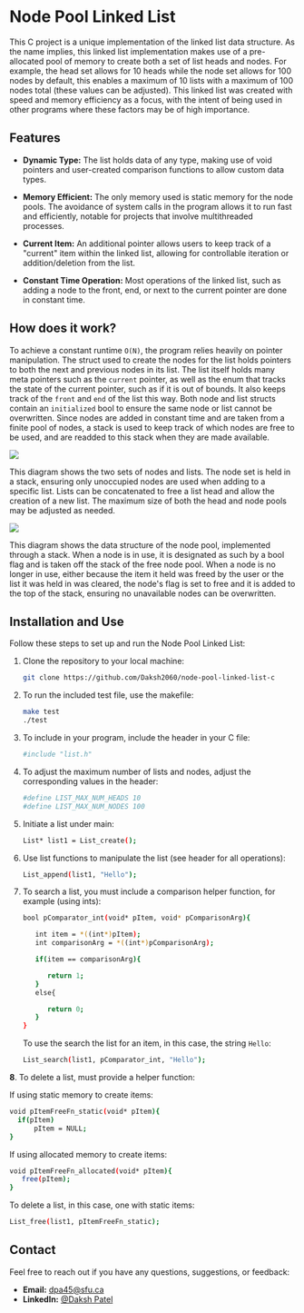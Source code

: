# Node Pool Linked List

This C project is a unique implementation of the linked list data structure. As the name implies, this linked list implementation makes use of a pre-allocated pool of memory to create both a set of list heads and nodes. For example, the head set allows for 10 heads while the node set allows for 100 nodes by default, this enables a maximum of 10 lists with a maximum of 100 nodes total (these values can be adjusted). This linked list was created with speed and memory efficiency as a focus, with the intent of being used in other programs where these factors may be of high importance.

## Features

- **Dynamic Type:** The list holds data of any type, making use of void pointers and user-created comparison functions to allow custom data types.

- **Memory Efficient:** The only memory used is static memory for the node pools. The avoidance of system calls in the program allows it to run fast and efficiently, notable for projects that involve multithreaded processes.

- **Current Item:** An additional pointer allows users to keep track of a "current" item within the linked list, allowing for controllable iteration or addition/deletion from the list.

- **Constant Time Operation:** Most operations of the linked list, such as adding a node to the front, end, or next to the current pointer are done in constant time.

## How does it work?

To achieve a constant runtime `O(N)`, the program relies heavily on pointer manipulation. The struct used to create the nodes for the list holds pointers to both the next and previous nodes in its list. The list itself holds many meta pointers such as the `current` pointer, as well as the enum that tracks the state of the current pointer, such as if it is out of bounds. It also keeps track of the `front` and `end` of the list this way. Both node and list structs contain an `initialized` bool to ensure the same node or list cannot be overwritten. Since nodes are added in constant time and are taken from a finite pool of nodes, a stack is used to keep track of which nodes are free to be used, and are readded to this stack when they are made available.

![](images/.png)

This diagram shows the two sets of nodes and lists. The node set is held in a stack, ensuring only unoccupied nodes are used when adding to a specific list. Lists can be concatenated to free a list head and allow the creation of a new list. The maximum size of both the head and node pools may be adjusted as needed.

![](images/.png)

This diagram shows the data structure of the node pool, implemented through a stack. When a node is in use, it is designated as such by a bool flag and is taken off the stack of the free node pool. When a node is no longer in use, either because the item it held was freed by the user or the list it was held in was cleared, the node's flag is set to free and it is added to the top of the stack, ensuring no unavailable nodes can be overwritten.

## Installation and Use

Follow these steps to set up and run the Node Pool Linked List:

1. Clone the repository to your local machine:

   ```bash
   git clone https://github.com/Daksh2060/node-pool-linked-list-c
   ```

2. To run the included test file, use the makefile:

   ```bash
   make test
   ./test
   ```

3. To include in your program, include the header in your C file:

   ```bash
   #include "list.h"
   ```

4. To adjust the maximum number of lists and nodes, adjust the corresponding values in the header:

   ```bash
   #define LIST_MAX_NUM_HEADS 10
   #define LIST_MAX_NUM_NODES 100
   ```

5. Initiate a list under main:

   ```bash
   List* list1 = List_create();
   ```

6. Use list functions to manipulate the list (see header for all operations):

   ```bash
   List_append(list1, "Hello");
   ```

7. To search a list, you must include a comparison helper function, for example (using ints):

   ```bash
   bool pComparator_int(void* pItem, void* pComparisonArg){

      int item = *((int*)pItem);
      int comparisonArg = *((int*)pComparisonArg);

      if(item == comparisonArg){

         return 1;
      }
      else{

         return 0;
      }
   }
   ```
   To use the search the list for an item, in this case, the string `Hello`:

   ```bash
   List_search(list1, pComparator_int, "Hello");
   ```

**8**. To delete a list, must provide a helper function:

   If using static memory to create items:

   ```bash
   void pItemFreeFn_static(void* pItem){
     if(pItem)
         pItem = NULL;
   }
   ```

   If using allocated memory to create items:

   ```bash
   void pItemFreeFn_allocated(void* pItem){
      free(pItem);
   }
   ```

   To delete a list, in this case, one with static items:

   ```bash
   List_free(list1, pItemFreeFn_static);
   ```

## Contact

Feel free to reach out if you have any questions, suggestions, or feedback:

- **Email:** dpa45@sfu.ca
- **LinkedIn:** [@Daksh Patel](https://www.linkedin.com/in/daksh-patel-956622290/)
